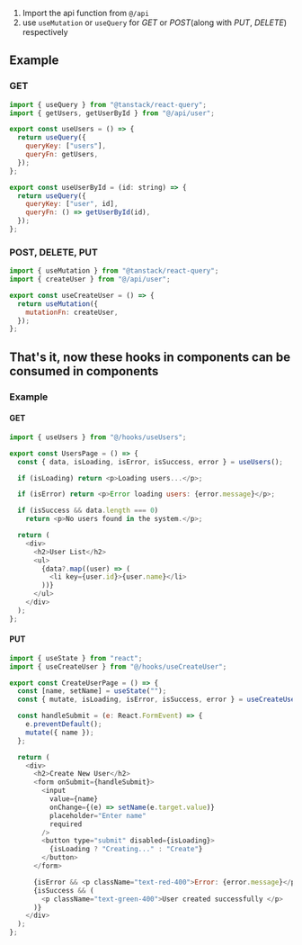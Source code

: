 1. Import the api function from `@/api`
2. use `useMutation` or `useQuery` for _GET_ or _POST_(along with _PUT_, _DELETE_) respectively

## Example

### GET

```javascript
import { useQuery } from "@tanstack/react-query";
import { getUsers, getUserById } from "@/api/user";

export const useUsers = () => {
  return useQuery({
    queryKey: ["users"],
    queryFn: getUsers,
  });
};

export const useUserById = (id: string) => {
  return useQuery({
    queryKey: ["user", id],
    queryFn: () => getUserById(id),
  });
};
```

### POST, DELETE, PUT

```javascript
import { useMutation } from "@tanstack/react-query";
import { createUser } from "@/api/user";

export const useCreateUser = () => {
  return useMutation({
    mutationFn: createUser,
  });
};
```

## That's it, now these hooks in components can be consumed in components

### Example

#### GET

```javascript
import { useUsers } from "@/hooks/useUsers";

export const UsersPage = () => {
  const { data, isLoading, isError, isSuccess, error } = useUsers();

  if (isLoading) return <p>Loading users...</p>;

  if (isError) return <p>Error loading users: {error.message}</p>;

  if (isSuccess && data.length === 0)
    return <p>No users found in the system.</p>;

  return (
    <div>
      <h2>User List</h2>
      <ul>
        {data?.map((user) => (
          <li key={user.id}>{user.name}</li>
        ))}
      </ul>
    </div>
  );
};
```

#### PUT

```javascript
import { useState } from "react";
import { useCreateUser } from "@/hooks/useCreateUser";

export const CreateUserPage = () => {
  const [name, setName] = useState("");
  const { mutate, isLoading, isError, isSuccess, error } = useCreateUser();

  const handleSubmit = (e: React.FormEvent) => {
    e.preventDefault();
    mutate({ name });
  };

  return (
    <div>
      <h2>Create New User</h2>
      <form onSubmit={handleSubmit}>
        <input
          value={name}
          onChange={(e) => setName(e.target.value)}
          placeholder="Enter name"
          required
        />
        <button type="submit" disabled={isLoading}>
          {isLoading ? "Creating..." : "Create"}
        </button>
      </form>

      {isError && <p className="text-red-400">Error: {error.message}</p>}
      {isSuccess && (
        <p className="text-green-400">User created successfully </p>
      )}
    </div>
  );
};
```
